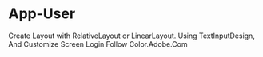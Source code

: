# App-User
Create Layout with RelativeLayout or LinearLayout. Using TextInputDesign, And Customize Screen Login Follow Color.Adobe.Com
